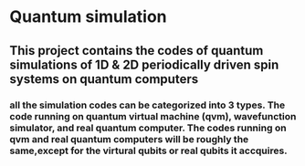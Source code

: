 # Quantum simulation
## This project contains the codes of quantum simulations of 1D & 2D periodically driven spin systems on quantum computers
### all the simulation codes can be categorized into 3 types. The code running on quantum virtual machine (qvm), wavefunction simulator, and real quantum computer. The codes running on qvm and real quantum computers will be roughly the same,except for the virtural qubits or real qubits it accquires.
